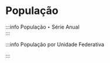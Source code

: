 <script setup>
import PopulacaoBrasil from '../components/PopulacaoBrasil.vue';
import PopulacaoPorEstado from '../components/PopulacaoPorEstado.vue';
</script>

# População

:::info População ‣ Série Anual
<br />
<PopulacaoBrasil />
:::

:::info População por Unidade Federativa
<!-- <br /> -->
<PopulacaoPorEstado />
:::